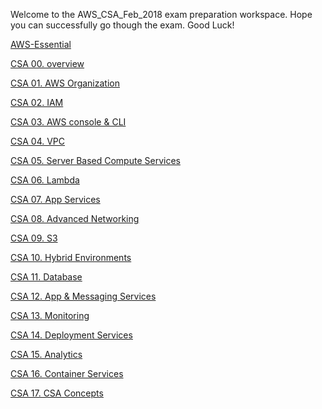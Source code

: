 Welcome to the AWS_CSA_Feb_2018 exam preparation workspace.
Hope you can successfully go though the exam. 
Good Luck!

[AWS-Essential](https://github.com/lannyzhujin/AWS_CSA_Feb_2018/blob/master/Essentials/AWS_Essentials/Home.md)

[CSA 00. overview](https://github.com/lannyzhujin/AWS_CSA_Feb_2018/blob/master/AWS_CSA-Associate/CSA-00.-overview.md)

[CSA 01. AWS Organization](https://github.com/lannyzhujin/AWS_CSA_Feb_2018/blob/master/AWS_CSA-Associate/CSA-01.-AWS-Organization.md)

[CSA 02. IAM](https://github.com/lannyzhujin/AWS_CSA_Feb_2018/blob/master/AWS_CSA-Associate/CSA-02.-IAM)

[CSA 03. AWS console & CLI](https://github.com/lannyzhujin/AWS_CSA_Feb_2018/blob/master/AWS_CSA-Associate/CSA-03.-AWS-console-&amp;-CLI)

[CSA 04. VPC](https://github.com/lannyzhujin/AWS_CSA_Feb_2018/blob/master/AWS_CSA-Associate/CSA-04.-VPC)

[CSA 05. Server Based Compute Services](https://github.com/lannyzhujin/AWS_CSA_Feb_2018/blob/master/AWS_CSA-Associate/CSA-05.-Server-Based-Compute-Services)

[CSA 06. Lambda](https://github.com/lannyzhujin/AWS_CSA_Feb_2018/blob/master/AWS_CSA-Associate/CSA-06.-Lambda)

[CSA 07. App Services](https://github.com/lannyzhujin/AWS_CSA_Feb_2018/blob/master/AWS_CSA-Associate/CSA-07.-App-Services)

[CSA 08. Advanced Networking](https://github.com/lannyzhujin/AWS_CSA_Feb_2018/blob/master/AWS_CSA-Associate/CSA-08.-Advanced-Networking)

[CSA 09. S3](https://github.com/lannyzhujin/AWS_CSA_Feb_2018/blob/master/AWS_CSA-Associate/CSA-09.-S3)

[CSA 10. Hybrid Environments](https://github.com/lannyzhujin/AWS_CSA_Feb_2018/blob/master/AWS_CSA-Associate/CSA-10.-Hybrid-Environments)

[CSA 11. Database](https://github.com/lannyzhujin/AWS_CSA_Feb_2018/blob/master/AWS_CSA-Associate/CSA-11.-Database)

[CSA 12. App & Messaging Services](https://github.com/lannyzhujin/AWS_CSA_Feb_2018/blob/master/AWS_CSA-Associate/CSA-12.-App-&amp;-Messaging-Services)

[CSA 13. Monitoring](https://github.com/lannyzhujin/AWS_CSA_Feb_2018/blob/master/AWS_CSA-Associate/CSA-13.-Monitoring)

[CSA 14. Deployment Services](https://github.com/lannyzhujin/AWS_CSA_Feb_2018/blob/master/AWS_CSA-Associate/CSA-14.-Deployment-Services)

[CSA 15. Analytics](https://github.com/lannyzhujin/AWS_CSA_Feb_2018/blob/master/AWS_CSA-Associate/CSA-15.-Analytics)

[CSA 16. Container Services](https://github.com/lannyzhujin/AWS_CSA_Feb_2018/blob/master/AWS_CSA-Associate/CSA-16.-Container-Services)

[CSA 17. CSA Concepts](https://github.com/lannyzhujin/AWS_CSA_Feb_2018/blob/master/AWS_CSA-Associate/CSA-17.-CSA-Concepts)
